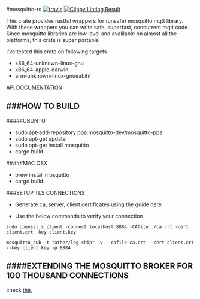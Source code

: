 #mosquitto-rs [![travis](https://travis-ci.org/kteza1/mosquitto-rs.svg?branch=master)](https://travis-ci.org/kteza1/mosquitto-rs) [![Clippy Linting Result](http://clippy.bashy.io/github/kteza1/mosquitto-rs/master/badge.svg)](http://clippy.bashy.io/github/kteza1/mosquitto-rs/master/log)

This crate provides rustful wrappers for (unsafe) mosquitto mqtt library.
With these wrappers you can write safe, superfast, concurrent mqtt code.
Since mosquitto libraries are low level and avalilable on almost all the platforms, this crate is super portable

I've tested this crate on following targets

* x86_64-unknown-linux-gnu
* x86_64-apple-darwin
* arm-unknown-linux-gnueabihf
  
[API DOCUMENTATION](http://kteza1.github.io/mosquitto-rs/rustdoc/mosquitto/)

###HOW TO BUILD
---

#####UBUNTU
* sudo apt-add-repository ppa:mosquitto-dev/mosquitto-ppa
* sudo apt-get update
* sudo apt-get install mosquitto
* cargo build


#####MAC OSX
* brew install mosquitto
* cargo build


###SETUP TLS CONNECTIONS

* Generate ca, server, client certificates using the guide [here](http://rockingdlabs.dunmire.org/exercises-experiments/ssl-client-certs-to-secure-mqtt)

* Use the below commands to verify your connection
```
sudo openssl s_client -connect localhost:8884 -CAfile ./ca.crt -cert client.crt -key client.key
```
```
mosquitto_sub -t "ather/log-ship" -v --cafile ca.crt --cert client.crt --key client.key -p 8884
```


####EXTENDING THE MOSQUITTO BROKER FOR 100 THOUSAND CONNECTIONS
---

check [this](https://lists.launchpad.net/mosquitto-users/msg00163.html)
